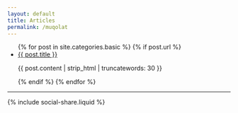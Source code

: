 ```yaml
---
layout: default
title: Articles
permalink: /muqolat
---
```


<article class="post">
<ul class="posts">
  {% for post in site.categories.basic %}
    {% if post.url %}
    <li>
     <a href="{{ post.url }}">{{ post.title }}</a>
     <p>{{ post.content | strip_html | truncatewords: 30 }}</p>
    </li>
    {% endif %}
  {% endfor %}
</ul>
  <hr/>{% include social-share.liquid %}
</article>